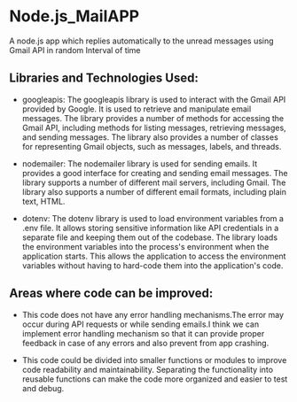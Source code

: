 # Node.js_MailAPP
A node.js app which replies automatically to the unread messages using Gmail API in random Interval of time

## Libraries and Technologies Used:

* googleapis:
The googleapis library is used to interact with the Gmail API provided by Google. It is used to retrieve and manipulate email messages. The library provides a number of methods for accessing the Gmail API, including methods for listing messages, retrieving messages, and sending messages. The library also provides a number of classes for representing Gmail objects, such as messages, labels, and threads.

* nodemailer:
The nodemailer library is used for sending emails. It provides a good interface for creating and sending email messages. The library supports a number of different mail servers, including Gmail. The library also supports a number of different email formats, including plain text, HTML.

* dotenv:
The dotenv library is used to load environment variables from a .env file. It allows storing sensitive information like API credentials in a separate file and keeping them out of the codebase. The library loads the environment variables into the process's environment when the application starts. This allows the application to access the environment variables without having to hard-code them into the application's code.

##  Areas where code can be improved:

* This code does not have any error handling mechanisms.The error may occur during API requests or while sending emails.I think we can implement  error handling mechanism so that it can provide proper feedback in case of any errors and also prevent from app crashing.

* This code could be divided into smaller functions or modules to improve code readability and maintainability. Separating the functionality into reusable functions can make the code more organized and easier to test and debug.


